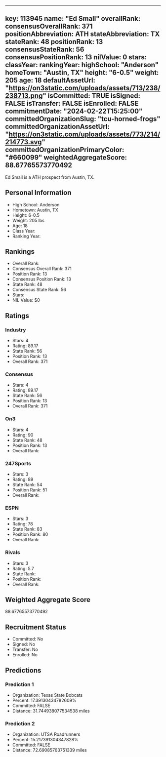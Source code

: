 ---
  key: 113945
  name: "Ed Small"
  overallRank: 
  consensusOverallRank: 371
  positionAbbreviation: ATH
  stateAbbreviation: TX
  stateRank: 48
  positionRank: 13
  consensusStateRank: 56
  consensusPositionRank: 13
  nilValue: 0
  stars: 
  classYear: 
  rankingYear: 
  highSchool: "Anderson"
  homeTown: "Austin, TX"
  height: "6-0.5"
  weight: 205
  age: 18
  defaultAssetUrl: "https://on3static.com/uploads/assets/713/238/238713.png"
  isCommitted: TRUE
  isSigned: FALSE
  isTransfer: FALSE
  isEnrolled: FALSE
  commitmentDate: "2024-02-22T15:25:00"
  committedOrganizationSlug: "tcu-horned-frogs"
  committedOrganizationAssetUrl: "https://on3static.com/uploads/assets/773/214/214773.svg"
  committedOrganizationPrimaryColor: "#660099"
  weightedAggregateScore: 88.67765573770492
  ---
  
  Ed Small is a ATH prospect from Austin, TX.
  
  ## Personal Information
  - High School: Anderson
  - Hometown: Austin, TX
  - Height: 6-0.5
  - Weight: 205 lbs
  - Age: 18
  - Class Year: 
  - Ranking Year: 
  
  ## Rankings
  - Overall Rank: 
  - Consensus Overall Rank: 371
  - Position Rank: 13
  - Consensus Position Rank: 13
  - State Rank: 48
  - Consensus State Rank: 56
  - Stars: 
  - NIL Value: $0
  
  ## Ratings
  
  ### Industry
  - Stars: 4
  - Rating: 89.17
  - State Rank: 56
  - Position Rank: 13
  - Overall Rank: 371
  
  ### Consensus
  - Stars: 4
  - Rating: 89.17
  - State Rank: 56
  - Position Rank: 13
  - Overall Rank: 371
  
  ### On3
  - Stars: 4
  - Rating: 90
  - State Rank: 48
  - Position Rank: 13
  - Overall Rank: 
  
  ### 247Sports
  - Stars: 3
  - Rating: 89
  - State Rank: 54
  - Position Rank: 51
  - Overall Rank: 
  
  ### ESPN
  - Stars: 3
  - Rating: 78
  - State Rank: 83
  - Position Rank: 80
  - Overall Rank: 
  
  ### Rivals
  - Stars: 3
  - Rating: 5.7
  - State Rank: 
  - Position Rank: 
  - Overall Rank: 
  
  ## Weighted Aggregate Score
  88.67765573770492
  
  ## Recruitment Status
  - Committed: No
  - Signed: No
  - Transfer: No
  - Enrolled: No
  
  
  
  ## Predictions
  
  ### Prediction 1
  - Organization: Texas State Bobcats
  - Percent: 17.39130434782609%
  - Committed: FALSE
  - Distance: 31.744938077534538 miles
  
  ### Prediction 2
  - Organization: UTSA Roadrunners
  - Percent: 15.217391304347828%
  - Committed: FALSE
  - Distance: 72.69085763751339 miles
  